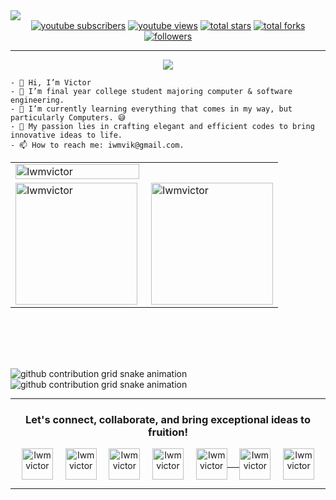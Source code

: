 <img src="./assets/banner.jpg">

<div align="center">
  <a href="https://www.youtube.com/@iwmvictor?sub_confirmation=1">
    <img alt="youtube subscribers" title="Subscribe to my YouTube channel" src="https://custom-icon-badges.herokuapp.com/youtube/channel/subscribers/UCE9ODjNIkOHrnSdkYWLfYhg?color=%23E05D44&label=SUBSCRIBE&logo=video&logoColor=white&style=for-the-badge&labelColor=CE4630"/></a> 
  <a href="https://www.youtube.com/@iwmvictor">
    <img alt="youtube views" title="YouTube views" src="https://custom-icon-badges.herokuapp.com/youtube/channel/views/UCE9ODjNIkOHrnSdkYWLfYhg?color=%23E1AD0E&logo=eye&logoColor=white&style=for-the-badge&labelColor=C79600"/></a> 
  <a href="https://github.com/iwmvictor?tab=repositories&sort=stargazers">
    <img alt="total stars" title="Total stars on GitHub" src="https://custom-icon-badges.herokuapp.com/badge/dynamic/json?logo=star&color=7c007c&labelColor=640464&label=Stars&style=for-the-badge&query=%24.stars&url=https://api.github-star-counter.workers.dev/user/iwmvictor"/></a>
  <a href="https://github.com/iwmvictor?tab=repositories&sort=stargazers">
    <img alt="total forks" title="Total forks on GitHub" src="https://custom-icon-badges.herokuapp.com/badge/dynamic/json?logo=fork&color=55960c&labelColor=488207&label=Forks&style=for-the-badge&query=%24.forks&url=https://api.github-star-counter.workers.dev/user/iwmvictor"/></a>
  <a href="https://github.com/iwmvictor">
    <img alt="followers" title="Follow me on Github" src="https://custom-icon-badges.herokuapp.com/github/followers/iwmvictor?color=236ad3&labelColor=1155ba&style=for-the-badge&logo=person-add&label=Follow&logoColor=white"/></a>
</div>

<hr>

<p align="center">
<img src="https://readme-typing-svg.herokuapp.com/?color=45B6C4&width=380&height=45&lines=Software+Developer;Product+Designer;UI+UX+Designer;Website+Designer+and+Developer;Mobile+App+Developer;Iwmvictor+...&center=true"></a>
</p>

```
- 👋 Hi, I’m Victor
- 👀 I’m final year college student majoring computer & software engineering.
- 🌱 I’m currently learning everything that comes in my way, but particularly Computers. 😅
- 💞️ My passion lies in crafting elegant and efficient codes to bring innovative ideas to life.
- 📫 How to reach me: iwmvik@gmail.com.
```

<table>
  <tr>
    <td>
      <img width="100%" src="https://github-readme-streak-stats.herokuapp.com/?user=iwmvictor&theme=gotham" alt="Iwmvictor" />
    </td>
  </tr>
   <tr>
    <td>
      <img height="195px" align="left" src="https://github-readme-stats.vercel.app/api?username=iwmvictor&show_icons=true&theme=gotham" alt="Iwmvictor" />
    </td>
    <td>
      <img height="195px" align="right" alt="Iwmvictor" src="https://github-readme-stats.vercel.app/api/top-langs/?username=iwmvictor&theme=gotham&langs_count=4" />
    </td>
  </tr>
</table>

<br><br>
---

![github contribution grid snake animation](https://raw.githubusercontent.com/iwmvictor/iwmvictor/output/github-contribution-grid-snake-dark.svg#gh-dark-mode-only)
![github contribution grid snake animation](https://raw.githubusercontent.com/iwmvictor/iwmvictor/output/github-contribution-grid-snake.svg#gh-light-mode-only)


<hr>

<h3 align="center">Let's connect, collaborate, and bring exceptional ideas to fruition!</h3>
<p align="center">
<a href="https://instagram.com/iwmvictor" target="blank"><img align="center" src="https://img.icons8.com/cute-clipart/64/000000/instagram-new.png" alt="Iwmvictor" height="50" width="50" /></a>&nbsp;&nbsp;&nbsp;&nbsp;
<a href="https://twitter.com/iwmvictor" target="blank"><img align="center" src="https://img.icons8.com/cute-clipart/64/000000/twitter.png" alt="Iwmvictor" height="50" width="50" /></a> &nbsp;&nbsp;&nbsp;
<a href="https://www.linkedin.com/in/iwmvictor/" target="blank"><img align="center" src="https://img.icons8.com/cute-clipart/64/000000/linkedin.png" alt="Iwmvictor" height="50" width="50" /></a>&nbsp;&nbsp;&nbsp;&nbsp;
<a href="https://wa.link/1mhm1w" target="blank"><img align="center" src="https://img.icons8.com/cute-clipart/64/000000/whatsapp.png" alt="Iwmvictor" height="50" width="50" /></a>&nbsp;&nbsp;&nbsp;&nbsp;
<a href="www.pinterest.com/iwmvictor" target="blank"><img align="center" src="https://img.icons8.com/cute-clipart/64/000000/pinterest.png" alt="Iwmvictor" height="50" width="50" />&nbsp;&nbsp;&nbsp;&nbsp;
<a href="https://www.behance.net/iwmvictor" target="blank"><img align="center" src="https://img.icons8.com/cute-clipart/64/000000/behance.png" alt="Iwmvictor" height="50" width="50" /></a>&nbsp;&nbsp;&nbsp;&nbsp;
<a href="www.youtube.com/@iwmvictor" target="blank"><img align="center" src="https://img.icons8.com/cute-clipart/64/000000/youtube.png" alt="Iwmvictor" height="50" width="50" /></a>
</p>

<hr>
